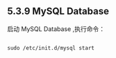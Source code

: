 ## 5.3.9 MySQL Database

启动 MySQL Database ,执行命令：

<pre>
<code>
sudo /etc/init.d/mysql start
</code>
</pre>
